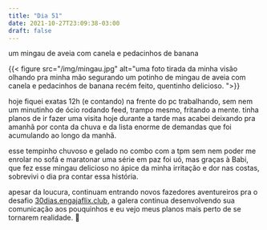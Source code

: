 ```yaml
---
title: "Dia 51"
date: 2021-10-27T23:09:38-03:00
draft: false
---
```


um mingau de aveia com canela e pedacinhos de banana

{{< figure src="/img/mingau.jpg" alt="uma foto tirada da minha visão olhando pra minha mão segurando um potinho de mingau de aveia com canela e pedacinhos de banana recém feito, quentinho delicioso. ">}}

hoje fiquei exatas 12h (e contando) na frente do pc trabalhando, sem nem um minutinho de ócio rodando feed, trampo mesmo, fritando a mente. tinha planos de ir fazer uma visita hoje durante a tarde mas acabei deixando pra amanhã por conta da chuva e da lista enorme de demandas que foi acumulando ao longo da manhã.

esse tempinho chuvoso e gelado no combo com a tpm sem nem poder me enrolar no sofá e maratonar uma série em paz foi uó, mas graças à Babi, que fez esse mingau delicioso no ápice da minha irritação e dor nas costas, sobrevivi o dia pra contar essa história. 

apesar da loucura, continuam entrando novos fazedores aventureiros pra o desafio [30dias.engajaflix.club](https://30dias.engajaflix.club), a galera continua desenvolvendo sua comunicação aos pouquinhos e eu vejo meus planos mais perto de se tornarem realidade. 💖